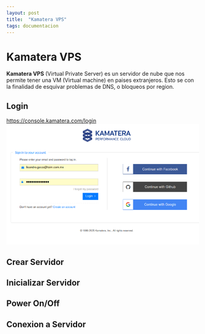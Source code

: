 ```yaml
---
layout: post
title:  "Kamatera VPS"
tags: documentacion
---
```

# Kamatera VPS
**Kamatera VPS** (Virtual Private Server) es un servidor de nube que nos permite tener una VM (Virtual machine) en paises extranjeros.
Esto se con la finalidad de esquivar problemas de DNS, o bloqueos por region.

## Login
https://console.kamatera.com/login
![Image](/assets/images/20251001/01.png)

## Crear Servidor

## Inicializar Servidor

## Power On/Off

## Conexion a Servidor

